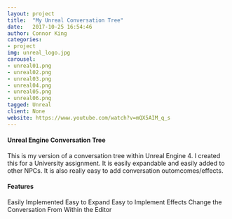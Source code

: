 ```yaml
---
layout: project
title:  "My Unreal Conversation Tree"
date:   2017-10-25 16:54:46
author: Connor King
categories:
- project
img: unreal_logo.jpg
carousel:
- unreal01.png
- unreal02.png
- unreal03.png
- unreal04.png
- unreal05.png
- unreal06.png
tagged: Unreal
client: None
website: https://www.youtube.com/watch?v=mQX5AIM_q_s
---
```

#### Unreal Engine Conversation Tree
This is my version of a conversation tree within Unreal Engine 4. I created this for a University assignment. It is easily expandable and easily added to other NPCs. It is also really easy to add conversation outomcomes/effects.

#### Features
Easily Implemented
Easy to Expand
Easy to Implement Effects
Change the Conversation From Within the Editor


